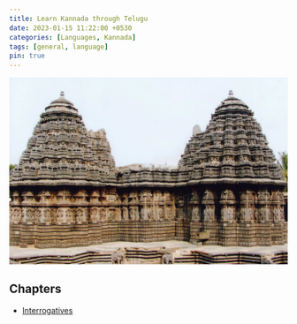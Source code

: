 ```yaml
---
title: Learn Kannada through Telugu
date: 2023-01-15 11:22:00 +0530
categories: [Languages, Kannada]
tags: [general, language]
pin: true
---
```


![Learn Kannada Cover photo](/assets/img/learn-kannada-cover.png)

## Chapters

- [Interrogatives](/posts/learn-kannada-interrogatives/)
